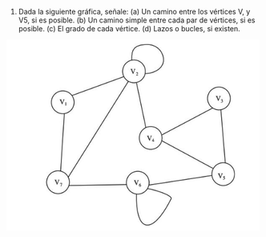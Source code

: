 
1.	Dada la siguiente gráfica, señale:
(a)	Un camino entre los vértices V, y V5, si es posible.
(b)	Un camino simple entre cada par de vértices, si es posible.
(c)	El grado de cada vértice.
(d)	Lazos o bucles, si existen.

![1_1](img/1_1.png)
